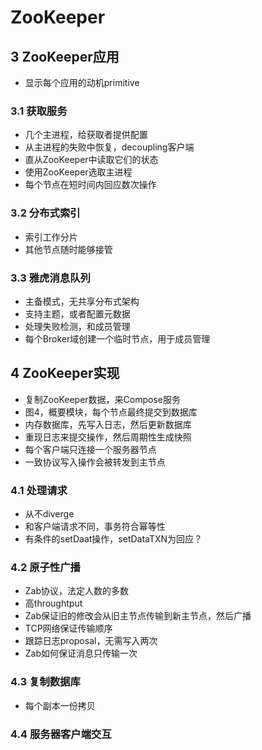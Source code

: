 # ZooKeeper

## 3 ZooKeeper应用
- 显示每个应用的动机primitive

### 3.1 获取服务
- 几个主进程，给获取者提供配置
- 从主进程的失败中恢复，decoupling客户端
- 直从ZooKeeper中读取它们的状态
- 使用ZooKeeper选取主进程
- 每个节点在短时间内回应数次操作

### 3.2 分布式索引
- 索引工作分片
- 其他节点随时能够接管

### 3.3 雅虎消息队列
- 主备模式，无共享分布式架构
- 支持主题，或者配置元数据
- 处理失败检测，和成员管理
- 每个Broker域创建一个临时节点，用于成员管理

## 4 ZooKeeper实现
- 复制ZooKeeper数据，来Compose服务
- 图4，概要模块，每个节点最终提交到数据库
- 内存数据库，先写入日志，然后更新数据库
- 重现日志来提交操作，然后周期性生成快照
- 每个客户端只连接一个服务器节点
- 一致协议写入操作会被转发到主节点

### 4.1 处理请求
- 从不diverge
- 和客户端请求不同，事务符合幂等性
- 有条件的setDaat操作，setDataTXN为回应？

### 4.2 原子性广播
- Zab协议，法定人数的多数
- 高throughtput
- Zab保证旧的修改会从旧主节点传输到新主节点，然后广播
- TCP网络保证传输顺序
- 跟踪日志proposal，无需写入两次
- Zab如何保证消息只传输一次

### 4.3 复制数据库
- 每个副本一份拷贝

### 4.4 服务器客户端交互

